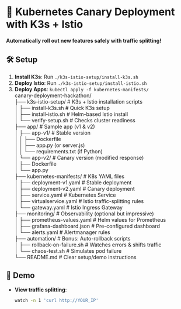 # 🚀 Kubernetes Canary Deployment with K3s + Istio  
**Automatically roll out new features safely with traffic splitting!**  

## 🛠️ Setup  
1. **Install K3s**: Run `./k3s-istio-setup/install-k3s.sh`  
2. **Deploy Istio**: Run `./k3s-istio-setup/install-istio.sh`  
3. **Deploy Apps**: `kubectl apply -f kubernetes-manifests/`  
canary-deployment-hackathon/  
├── k3s-istio-setup/          # K3s + Istio installation scripts  
│   ├── install-k3s.sh        # Quick K3s setup  
│   ├── install-istio.sh      # Helm-based Istio install  
│   └── verify-setup.sh       # Checks cluster readiness  
├── app/                      # Sample app (v1 & v2)  
│   ├── app-v1/               # Stable version  
│   │   ├── Dockerfile  
│   │   ├── app.py (or server.js)  
│   │   └── requirements.txt (if Python)  
│   └── app-v2/               # Canary version (modified response)  
│       ├── Dockerfile  
│       └── app.py  
├── kubernetes-manifests/     # K8s YAML files  
│   ├── deployment-v1.yaml    # Stable deployment  
│   ├── deployment-v2.yaml    # Canary deployment  
│   ├── service.yaml          # Kubernetes Service  
│   ├── virtualservice.yaml   # Istio traffic-splitting rules  
│   └── gateway.yaml          # Istio Ingress Gateway  
├── monitoring/               # Observability (optional but impressive)  
│   ├── prometheus-values.yaml  # Helm values for Prometheus  
│   ├── grafana-dashboard.json  # Pre-configured dashboard  
│   └── alerts.yaml           # Alertmanager rules  
├── automation/               # Bonus: Auto-rollback scripts  
│   ├── rollback-on-failure.sh # Watches errors & shifts traffic  
│   └── chaos-test.sh         # Simulates pod failure  
└── README.md                 # Clear setup/demo instructions  
## 🎥 Demo  
- **View traffic splitting**:  
  ```bash
  watch -n 1 'curl http://YOUR_IP'
